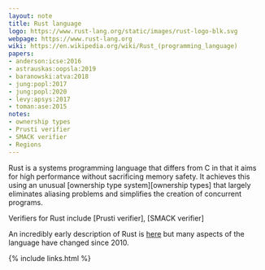 ```yaml
---
layout: note
title: Rust language
logo: https://www.rust-lang.org/static/images/rust-logo-blk.svg
webpage: https://www.rust-lang.org
wiki: https://en.wikipedia.org/wiki/Rust_(programming_language)
papers:
- anderson:icse:2016
- astrauskas:oopsla:2019
- baranowski:atva:2018
- jung:popl:2017
- jung:popl:2020
- levy:apsys:2017
- toman:ase:2015
notes:
- ownership types
- Prusti verifier
- SMACK verifier
- Regions
---
```


Rust is a systems programming language that differs from C
in that it aims for high performance without sacrificing memory safety.
It achieves this using an unusual [ownership type system][ownership types] that
largely eliminates aliasing problems and simplifies the creation
of concurrent programs.

Verifiers for Rust include
[Prusti verifier],
[SMACK verifier]

An incredibly early description of Rust is [here](http://venge.net/graydon/talks/intro-talk-2.pdf)
but many aspects of the language have changed since 2010.

{% include links.html %}
